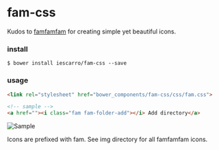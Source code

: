 # fam-css

Kudos to [famfamfam](http://www.famfamfam.com/) for creating simple yet beautiful icons. 

### install

```
$ bower install iescarro/fam-css --save
```

### usage

```html
<link rel="stylesheet" href="bower_components/fam-css/css/fam.css">

<!-- sample -->
<a href=""><i class="fam fam-folder-add"></i> Add directory</a>
```

![Sample](https://github.com/iescarro/fam-css/blob/master/etc/sample.png "Sample")

Icons are prefixed with fam. See img directory for all famfamfam icons.
